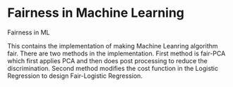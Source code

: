 # Fairness in Machine Learning
Fairness in ML

This contains the implementation of making Machine Leanring algorithm fair. There are two methods in the implementation. First method is fair-PCA which first applies
PCA and then does post processing to reduce the discrimination. Second method modifies the cost function in the Logistic Regression to design Fair-Logistic Regression. 
